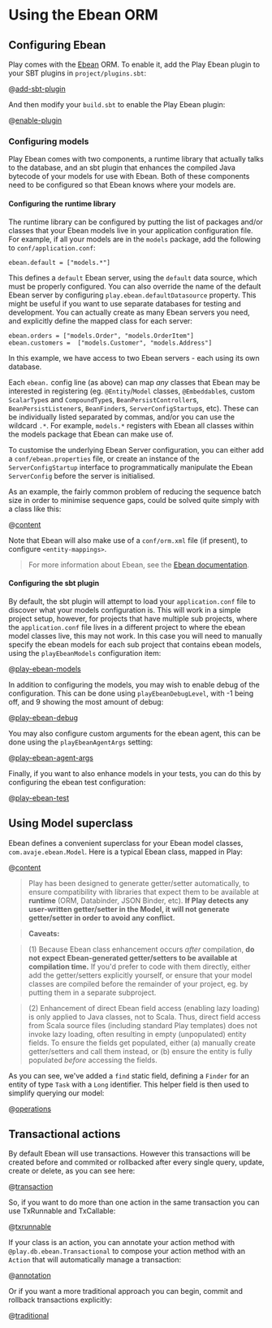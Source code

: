 <!--- Copyright (C) 2009-2013 Typesafe Inc. <http://www.typesafe.com> -->
# Using the Ebean ORM

## Configuring Ebean

Play comes with the [Ebean](https://ebean-orm.github.io/) ORM. To enable it, add the Play Ebean plugin to your SBT plugins in `project/plugins.sbt`:

@[add-sbt-plugin](code/ebean.sbt)

And then modify your `build.sbt` to enable the Play Ebean plugin:

@[enable-plugin](code/ebean.sbt)

### Configuring models

Play Ebean comes with two components, a runtime library that actually talks to the database, and an sbt plugin that enhances the compiled Java bytecode of your models for use with Ebean.  Both of these components need to be configured so that Ebean knows where your models are.

#### Configuring the runtime library

The runtime library can be configured by putting the list of packages and/or classes that your Ebean models live in your application configuration file.  For example, if all your models are in the `models` package, add the following to `conf/application.conf`:

```properties
ebean.default = ["models.*"]
```

This defines a `default` Ebean server, using the `default` data source, which must be properly configured. You can also override the name of the default Ebean server by configuring `play.ebean.defaultDatasource` property. This might be useful if you want to use separate databases for testing and development. You can actually create as many Ebean servers you need, and explicitly define the mapped class for each server:

```properties
ebean.orders = ["models.Order", "models.OrderItem"]
ebean.customers =  ["models.Customer", "models.Address"]
```

In this example, we have access to two Ebean servers - each using its own database.

Each `ebean.` config line (as above) can map *any* classes that Ebean may be interested in registering (eg. `@Entity`/`Model` classes, `@Embeddable`s, custom `ScalarType`s and `CompoundType`s, `BeanPersistController`s, `BeanPersistListener`s, `BeanFinder`s, `ServerConfigStartup`s, etc). These can be individually listed separated by commas, and/or you can use the wildcard `.*`. For example, `models.*` registers with Ebean all classes within the models package that Ebean can make use of.

To customise the underlying Ebean Server configuration, you can either add a `conf/ebean.properties` file, or create an instance of the `ServerConfigStartup` interface to programmatically manipulate the Ebean `ServerConfig` before the server is initialised.

As an example, the fairly common problem of reducing the sequence batch size in order to minimise sequence gaps, could be solved quite simply with a class like this:

@[content](code/javaguide/ebean/MyServerConfigStartup.java)

Note that Ebean will also make use of a `conf/orm.xml` file (if present), to configure `<entity-mappings>`.

> For more information about Ebean, see the [Ebean documentation](https://ebean-orm.github.io/docs).

#### Configuring the sbt plugin

By default, the sbt plugin will attempt to load your `application.conf` file to discover what your models configuration is. This will work in a simple project setup, however, for projects that have multiple sub projects, where the `application.conf` file lives in a different project to where the ebean model classes live, this may not work. In this case you will need to manually specify the ebean models for each sub project that contains ebean models, using the `playEbeanModels` configuration item:

@[play-ebean-models](code/ebean.sbt)

In addition to configuring the models, you may wish to enable debug of the configuration. This can be done using `playEbeanDebugLevel`, with -1 being off, and 9 showing the most amount of debug:

@[play-ebean-debug](code/ebean.sbt)

You may also configure custom arguments for the ebean agent, this can be done using the `playEbeanAgentArgs` setting:

@[play-ebean-agent-args](code/ebean.sbt)

Finally, if you want to also enhance models in your tests, you can do this by configuring the ebean test configuration:

@[play-ebean-test](code/ebean.sbt)

## Using Model superclass

Ebean defines a convenient superclass for your Ebean model classes, `com.avaje.ebean.Model`. Here is a typical Ebean class, mapped in Play:

@[content](code/javaguide/ebean/Task.java)

> Play has been designed to generate getter/setter automatically, to ensure compatibility with libraries that expect them to be available at **runtime** (ORM, Databinder, JSON Binder, etc). **If Play detects any user-written getter/setter in the Model, it will not generate getter/setter in order to avoid any conflict.**

> **Caveats:**

> (1) Because Ebean class enhancement occurs *after* compilation, **do not expect Ebean-generated getter/setters to be available at compilation time.** If you'd prefer to code with them directly, either add the getter/setters explicitly yourself, or ensure that your model classes are compiled before the remainder of your project, eg. by putting them in a separate subproject.

> (2) Enhancement of direct Ebean field access (enabling lazy loading) is only applied to Java classes, not to Scala. Thus, direct field access from Scala source files (including standard Play templates) does not invoke lazy loading, often resulting in empty (unpopulated) entity fields. To ensure the fields get populated, either (a) manually create getter/setters and call them instead, or (b) ensure the entity is fully populated *before* accessing the fields.

As you can see, we've added a `find` static field, defining a `Finder` for an entity of type `Task` with a `Long` identifier. This helper field is then used to simplify querying our model:

@[operations](code/javaguide/ebean/JavaEbeanTest.java)

## Transactional actions

By default Ebean will use transactions. However this transactions will be created before and commited or rollbacked after every single query, update, create or delete, as you can see here:

@[transaction](code/javaguide/ebean/JavaEbeanTest.java)

So, if you want to do more than one action in the same transaction you can use TxRunnable and TxCallable:

@[txrunnable](code/javaguide/ebean/JavaEbeanTest.java)

If your class is an action, you can annotate your action method with `@play.db.ebean.Transactional` to compose your action method with an `Action` that will automatically manage a transaction:

@[annotation](code/javaguide/ebean/JavaEbeanTest.java)

Or if you want a more traditional approach you can begin, commit and rollback transactions explicitly:

@[traditional](code/javaguide/ebean/JavaEbeanTest.java)
